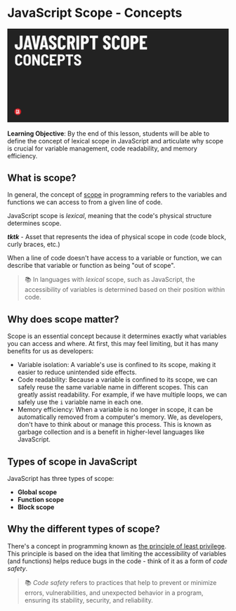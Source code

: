# JavaScript Scope - Concepts

![Hero image](./assets/hero.png)

**Learning Objective**: By the end of this lesson, students will be able to define the concept of lexical scope in JavaScript and articulate why scope is crucial for variable management, code readability, and memory efficiency. 

## What is scope?

In general, the concept of [scope](https://developer.mozilla.org/en-US/docs/Glossary/Scope) in programming refers to the variables and functions we can access to from a given line of code.

JavaScript scope is *lexical*, meaning that the code's physical structure determines scope. 


***tktk*** - Asset that represents the idea of physical scope in code (code block, curly braces, etc.)

When a line of code doesn't have access to a variable or function, we can describe that variable or function as being "out of scope".

> 📚 In languages with *lexical* scope, such as JavaScript, the accessibility of variables is determined based on their position within code.

## Why does scope matter?

Scope is an essential concept because it determines exactly what variables you can access and where. At first, this may feel limiting, but it has many benefits for us as developers:

- Variable isolation: A variable's use is confined to its scope, making it easier to reduce unintended side effects.
- Code readability: Because a variable is confined to its scope, we can safely reuse the same variable name in different scopes. This can greatly assist readability. For example, if we have multiple loops, we can safely use the `i` variable name in each one.
- Memory efficiency: When a variable is no longer in scope, it can be automatically removed from a computer's memory. We, as developers, don't have to think about or manage this process. This is known as garbage collection and is a benefit in higher-level languages like JavaScript.

## Types of scope in JavaScript

JavaScript has three types of scope:
  - **Global scope**
  - **Function scope**
  - **Block scope**

## Why the different types of scope?

There's a concept in programming known as [the principle of least privilege](https://en.wikipedia.org/wiki/Principle_of_least_privilege). This principle is based on the idea that limiting the accessibility of variables (and functions) helps reduce bugs in the code - think of it as a form of *code safety*.

> 📚 *Code safety* refers to practices that help to prevent or minimize errors, vulnerabilities, and unexpected behavior in a program, ensuring its stability, security, and reliability.
